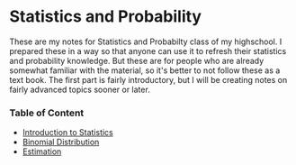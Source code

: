 # Statistics and Probability
These are my notes for Statistics and Probabilty class of my highschool. I prepared these in a way so that anyone can use it to refresh their statistics and probability knowledge. But these are for people who are already somewhat familiar with the material, so it's better to not follow these as a text book. The first part is fairly introductory, but I will be creating notes on fairly advanced topics sooner or later.

### Table of Content
* [Introduction to Statistics](https://github.com/anirbanpranto/Statistics-And-Probability-Notes/blob/master/Notes/Introduction%20to%20Statistics.ipynb)
* [Binomial Distribution](Notes/Binomial_Distribution.ipynb)
* [Estimation](Notes/Estimation.ipynb)
